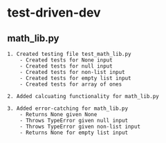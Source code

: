 # test-driven-dev
## math_lib.py

    1. Created testing file test_math_lib.py
        - Created tests for None input
        - Created tests for null input
        - Created tests for non-list input
        - Created tests for empty list input
        - Created tests for array of ones

    2. Added calcuating functionality for math_lib.py
    
    3. Added error-catching for math_lib.py
        - Returns None given None
        - Throws TypeError given null input
        - Throws TypeError given non-list input
        - Returns None for empty list input
